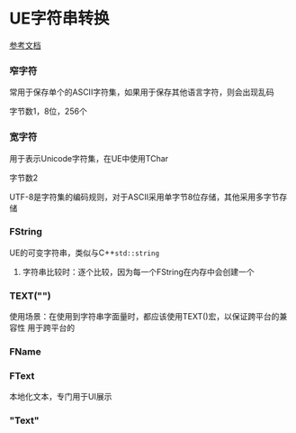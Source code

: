 # UE字符串转换

[参考文档](https://dev.epicgames.com/documentation/zh-cn/unreal-engine/string-handling-in-unreal-engine)

### 窄字符

常用于保存单个的ASCII字符集，如果用于保存其他语言字符，则会出现乱码

字节数1，8位，256个

### 宽字符

用于表示Unicode字符集，在UE中使用TChar

字节数2

UTF-8是字符集的编码规则，对于ASCII采用单字节8位存储，其他采用多字节存储

### FString

UE的可变字符串，类似与C++``std::string``

1. 字符串比较时：逐个比较，因为每一个FString在内存中会创建一个

### TEXT("")

使用场景：在使用到字符串字面量时，都应该使用TEXT()宏，以保证跨平台的兼容性
用于跨平台的

### FName

### FText

本地化文本，专门用于UI展示

### "Text"


